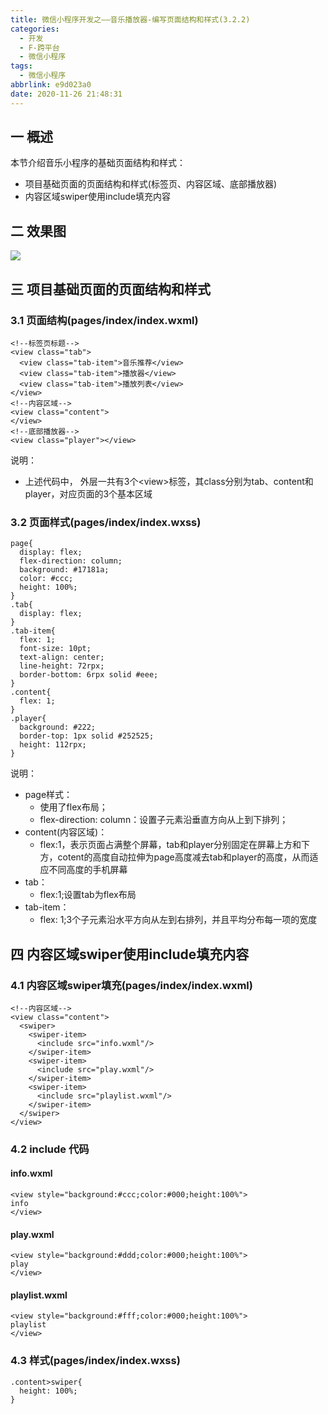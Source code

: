 ```yaml
---
title: 微信小程序开发之——音乐播放器-编写页面结构和样式(3.2.2)
categories:
  - 开发
  - F-跨平台
  - 微信小程序
tags:
  - 微信小程序
abbrlink: e9d023a0
date: 2020-11-26 21:48:31
---
```

## 一 概述

本节介绍音乐小程序的基础页面结构和样式：

* 项目基础页面的页面结构和样式(标签页、内容区域、底部播放器)
* 内容区域swiper使用include填充内容

<!--more-->

## 二 效果图

![][1]

## 三 项目基础页面的页面结构和样式

### 3.1 页面结构(pages/index/index.wxml)

```
<!--标签页标题-->
<view class="tab">
  <view class="tab-item">音乐推荐</view>
  <view class="tab-item">播放器</view>
  <view class="tab-item">播放列表</view>
</view>
<!--内容区域-->
<view class="content">
</view>
<!--底部播放器-->
<view class="player"></view>
```

说明：
* 上述代码中， 外层一共有3个\<view>标签，其class分别为tab、content和player，对应页面的3个基本区域

### 3.2 页面样式(pages/index/index.wxss)

```
page{
  display: flex;
  flex-direction: column;
  background: #17181a;
  color: #ccc;
  height: 100%;
}
.tab{
  display: flex;
}
.tab-item{
  flex: 1;
  font-size: 10pt;
  text-align: center;
  line-height: 72rpx;
  border-bottom: 6rpx solid #eee;
}
.content{
  flex: 1;
}
.player{
  background: #222;
  border-top: 1px solid #252525;
  height: 112rpx;
}
```

说明：

* page样式：
  - 使用了flex布局；
  - flex-direction: column：设置子元素沿垂直方向从上到下排列；
* content(内容区域)：
  - flex:1，表示页面占满整个屏幕，tab和player分别固定在屏幕上方和下方，cotent的高度自动拉伸为page高度减去tab和player的高度，从而适应不同高度的手机屏幕
* tab：
  - flex:1;设置tab为flex布局
* tab-item：
  - flex: 1;3个子元素沿水平方向从左到右排列，并且平均分布每一项的宽度

## 四 内容区域swiper使用include填充内容

### 4.1 内容区域swiper填充(pages/index/index.wxml)

```
<!--内容区域-->
<view class="content">
  <swiper>
    <swiper-item>
      <include src="info.wxml"/>
    </swiper-item>
    <swiper-item>
      <include src="play.wxml"/>
    </swiper-item>
    <swiper-item>
      <include src="playlist.wxml"/>
    </swiper-item>
  </swiper>
</view>
```

### 4.2 include 代码

#### info.wxml

```
<view style="background:#ccc;color:#000;height:100%">
info
</view>
```

#### play.wxml

```
<view style="background:#ddd;color:#000;height:100%">
play
</view>
```

#### playlist.wxml

```
<view style="background:#fff;color:#000;height:100%">
playlist
</view>
```

### 4.3 样式(pages/index/index.wxss)

```
.content>swiper{
  height: 100%;
}
```



[1]:https://cdn.jsdelivr.net/gh/PGzxc/CDN/blog-wechat/wechat-music-index-tab-view.gif
